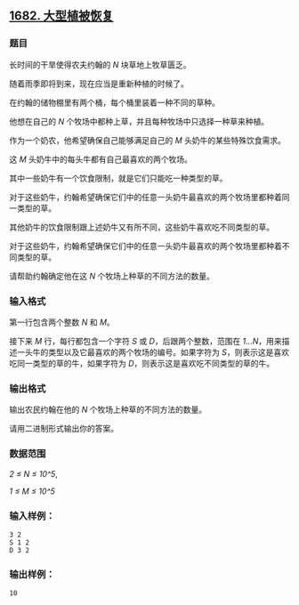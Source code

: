 ## [1682. 大型植被恢复](https://www.acwing.com/problem/content/1684/)

### 题目

长时间的干旱使得农夫约翰的 *N* 块草地上牧草匮乏。

随着雨季即将到来，现在应当是重新种植的时候了。

在约翰的储物棚里有两个桶，每个桶里装着一种不同的草种。

他想在自己的 *N* 个牧场中都种上草，并且每种牧场中只选择一种草来种植。

作为一个奶农，他希望确保自己能够满足自己的 *M* 头奶牛的某些特殊饮食需求。

这 *M* 头奶牛中的每头牛都有自己最喜欢的两个牧场。

其中一些奶牛有一个饮食限制，就是它们只能吃一种类型的草。

对于这些奶牛，约翰希望确保它们中的任意一头奶牛最喜欢的两个牧场里都种着同一类型的草。

其他奶牛的饮食限制跟上述奶牛又有所不同，这些奶牛喜欢吃不同类型的草。

对于这些奶牛，约翰希望确保它们中的任意一头奶牛最喜欢的两个牧场里都种着不同类型的草。

请帮助约翰确定他在这 *N* 个牧场上种草的不同方法的数量。

### 输入格式

第一行包含两个整数 *N* 和 *M*。

接下来 *M* 行，每行都包含一个字符 *S* 或 *D*，后跟两个整数，范围在 *1…N*，用来描述一头牛的类型以及它最喜欢的两个牧场的编号。如果字符为 *S*，则表示这是喜欢吃同一类型的草的牛，如果字符为 *D*，则表示这是喜欢吃不同类型的草的牛。

### 输出格式

输出农民约翰在他的 *N* 个牧场上种草的不同方法的数量。

请用二进制形式输出你的答案。

### 数据范围

*2 ≤ N ≤ 10^5*,

*1 ≤ M ≤ 10^5*

### 输入样例：

```
3 2
S 1 2
D 3 2
```

### 输出样例：

```
10
```
